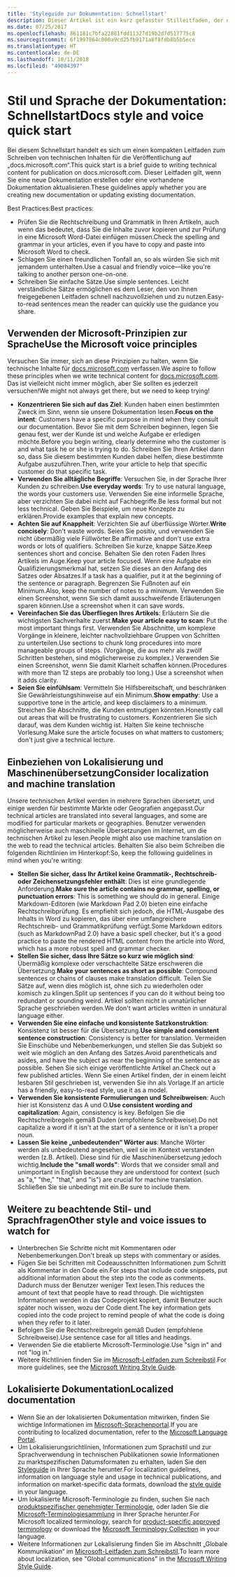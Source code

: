 ```yaml
---
title: 'Styleguide zur Dokumentation: Schnellstart'
description: Dieser Artikel ist ein kurz gefasster Stilleitfaden, der nur die wichtigsten Themen für den Einstieg in die Mitwirkung an docs.microsoft.com enthält.
ms.date: 07/25/2017
ms.openlocfilehash: 861181c7bfa22881fdd11327d19b2d7d517775c8
ms.sourcegitcommit: 6f1997864c000a9cd25fb9171a8f8fdb8b5b5ece
ms.translationtype: HT
ms.contentlocale: de-DE
ms.lasthandoff: 10/11/2018
ms.locfileid: "49084397"
---
```

# <a name="docs-style-and-voice-quick-start"></a><span data-ttu-id="08a79-103">Stil und Sprache der Dokumentation: Schnellstart</span><span class="sxs-lookup"><span data-stu-id="08a79-103">Docs style and voice quick start</span></span>

<span data-ttu-id="08a79-104">Bei diesem Schnellstart handelt es sich um einen kompakten Leitfaden zum Schreiben von technischen Inhalten für die Veröffentlichung auf „docs.microsoft.com“.</span><span class="sxs-lookup"><span data-stu-id="08a79-104">This quick start is a brief guide to writing technical content for publication on docs.microsoft.com.</span></span> <span data-ttu-id="08a79-105">Dieser Leitfaden gilt, wenn Sie eine neue Dokumentation erstellen oder eine vorhandene Dokumentation aktualisieren.</span><span class="sxs-lookup"><span data-stu-id="08a79-105">These guidelines apply whether you are creating new documentation or updating existing documentation.</span></span>

<span data-ttu-id="08a79-106">Best Practices:</span><span class="sxs-lookup"><span data-stu-id="08a79-106">Best practices:</span></span>

- <span data-ttu-id="08a79-107">Prüfen Sie die Rechtschreibung und Grammatik in Ihren Artikeln, auch wenn das bedeutet, dass Sie die Inhalte zuvor kopieren und zur Prüfung in eine Microsoft Word-Datei einfügen müssen.</span><span class="sxs-lookup"><span data-stu-id="08a79-107">Check the spelling and grammar in your articles, even if you have to copy and paste into Microsoft Word to check.</span></span>
- <span data-ttu-id="08a79-108">Schlagen Sie einen freundlichen Tonfall an, so als würden Sie sich mit jemandem unterhalten.</span><span class="sxs-lookup"><span data-stu-id="08a79-108">Use a casual and friendly voice—like you're talking to another person one-on-one.</span></span>
- <span data-ttu-id="08a79-109">Schreiben Sie einfache Sätze.</span><span class="sxs-lookup"><span data-stu-id="08a79-109">Use simple sentences.</span></span> <span data-ttu-id="08a79-110">Leicht verständliche Sätze ermöglichen es dem Leser, den von Ihnen freigegebenen Leitfaden schnell nachzuvollziehen und zu nutzen.</span><span class="sxs-lookup"><span data-stu-id="08a79-110">Easy-to-read sentences mean the reader can quickly use the guidance you share.</span></span>

## <a name="use-the-microsoft-voice-principles"></a><span data-ttu-id="08a79-111">Verwenden der Microsoft-Prinzipien zur Sprache</span><span class="sxs-lookup"><span data-stu-id="08a79-111">Use the Microsoft voice principles</span></span>

<span data-ttu-id="08a79-112">Versuchen Sie immer, sich an diese Prinzipien zu halten, wenn Sie technische Inhalte für [docs.microsoft.com](https://docs.microsoft.com) verfassen.</span><span class="sxs-lookup"><span data-stu-id="08a79-112">We aspire to follow these principles when we write technical content for [docs.microsoft.com](https://docs.microsoft.com).</span></span> <span data-ttu-id="08a79-113">Das ist vielleicht nicht immer möglich, aber Sie sollten es jederzeit versuchen!</span><span class="sxs-lookup"><span data-stu-id="08a79-113">We might not always get there, but we need to keep trying!</span></span>

- <span data-ttu-id="08a79-114">**Konzentrieren Sie sich auf das Ziel**: Kunden haben einen bestimmten Zweck im Sinn, wenn sie unsere Dokumentation lesen.</span><span class="sxs-lookup"><span data-stu-id="08a79-114">**Focus on the intent**: Customers have a specific purpose in mind when they consult our documentation.</span></span> <span data-ttu-id="08a79-115">Bevor Sie mit dem Schreiben beginnen, legen Sie genau fest, wer der Kunde ist und welche Aufgabe er erledigen möchte.</span><span class="sxs-lookup"><span data-stu-id="08a79-115">Before you begin writing, clearly determine who the customer is and what task he or she is trying to do.</span></span> <span data-ttu-id="08a79-116">Schreiben Sie Ihren Artikel dann so, dass Sie diesem bestimmten Kunden dabei helfen, diese bestimmte Aufgabe auszuführen.</span><span class="sxs-lookup"><span data-stu-id="08a79-116">Then, write your article to help that specific customer do that specific task.</span></span>
- <span data-ttu-id="08a79-117">**Verwenden Sie alltägliche Begriffe**: Versuchen Sie, in der Sprache Ihrer Kunden zu schreiben.</span><span class="sxs-lookup"><span data-stu-id="08a79-117">**Use everyday words**: Try to use natural language, the words your customers use.</span></span> <span data-ttu-id="08a79-118">Verwenden Sie eine informelle Sprache, aber verzichten Sie dabei nicht auf Fachbegriffe.</span><span class="sxs-lookup"><span data-stu-id="08a79-118">Be less formal but not less technical.</span></span> <span data-ttu-id="08a79-119">Geben Sie Beispiele, um neue Konzepte zu erklären.</span><span class="sxs-lookup"><span data-stu-id="08a79-119">Provide examples that explain new concepts.</span></span>
- <span data-ttu-id="08a79-120">**Achten Sie auf Knappheit**: Verzichten Sie auf überflüssige Wörter.</span><span class="sxs-lookup"><span data-stu-id="08a79-120">**Write concisely**: Don't waste words.</span></span> <span data-ttu-id="08a79-121">Seien Sie positiv, und verwenden Sie nicht übermäßig viele Füllwörter.</span><span class="sxs-lookup"><span data-stu-id="08a79-121">Be affirmative and don't use extra words or lots of qualifiers.</span></span> <span data-ttu-id="08a79-122">Schreiben Sie kurze, knappe Sätze.</span><span class="sxs-lookup"><span data-stu-id="08a79-122">Keep sentences short and concise.</span></span> <span data-ttu-id="08a79-123">Behalten Sie den roten Faden Ihres Artikels im Auge.</span><span class="sxs-lookup"><span data-stu-id="08a79-123">Keep your article focused.</span></span> <span data-ttu-id="08a79-124">Wenn eine Aufgabe ein Qualifizierungsmerkmal hat, setzen Sie dieses an den Anfang des Satzes oder Absatzes.</span><span class="sxs-lookup"><span data-stu-id="08a79-124">If a task has a qualifier, put it at the beginning of the sentence or paragraph.</span></span> <span data-ttu-id="08a79-125">Begrenzen Sie Fußnoten auf ein Minimum.</span><span class="sxs-lookup"><span data-stu-id="08a79-125">Also, keep the number of notes to a minimum.</span></span> <span data-ttu-id="08a79-126">Verwenden Sie einen Screenshot, wenn Sie sich damit ausschweifende Erläuterungen sparen können.</span><span class="sxs-lookup"><span data-stu-id="08a79-126">Use a screenshot when it can save words.</span></span>
- <span data-ttu-id="08a79-127">**Vereinfachen Sie das Überfliegen Ihres Artikels**: Erläutern Sie die wichtigsten Sachverhalte zuerst.</span><span class="sxs-lookup"><span data-stu-id="08a79-127">**Make your article easy to scan**: Put the most important things first.</span></span> <span data-ttu-id="08a79-128">Verwenden Sie Abschnitte, um komplexe Vorgänge in kleinere, leichter nachvollziehbare Gruppen von Schritten zu unterteilen.</span><span class="sxs-lookup"><span data-stu-id="08a79-128">Use sections to chunk long procedures into more manageable groups of steps.</span></span> <span data-ttu-id="08a79-129">(Vorgänge, die aus mehr als zwölf Schritten bestehen, sind möglicherweise zu komplex.) Verwenden Sie einen Screenshot, wenn Sie damit Klarheit schaffen können.</span><span class="sxs-lookup"><span data-stu-id="08a79-129">(Procedures with more than 12 steps are probably too long.) Use a screenshot when it adds clarity.</span></span>
- <span data-ttu-id="08a79-130">**Seien Sie einfühlsam**: Vermitteln Sie Hilfsbereitschaft, und beschränken Sie Gewährleistungshinweise auf ein Minimum.</span><span class="sxs-lookup"><span data-stu-id="08a79-130">**Show empathy**: Use a supportive tone in the article, and keep disclaimers to a minimum.</span></span> <span data-ttu-id="08a79-131">Streichen Sie Abschnitte, die Kunden entmutigen könnten.</span><span class="sxs-lookup"><span data-stu-id="08a79-131">Honestly call out areas that will be frustrating to customers.</span></span> <span data-ttu-id="08a79-132">Konzentrieren Sie sich darauf, was dem Kunden wichtig ist. Halten Sie keine technische Vorlesung.</span><span class="sxs-lookup"><span data-stu-id="08a79-132">Make sure the article focuses on what matters to customers; don't just give a technical lecture.</span></span>

## <a name="consider-localization-and-machine-translation"></a><span data-ttu-id="08a79-133">Einbeziehen von Lokalisierung und Maschinenübersetzung</span><span class="sxs-lookup"><span data-stu-id="08a79-133">Consider localization and machine translation</span></span>

<span data-ttu-id="08a79-134">Unsere technischen Artikel werden in mehrere Sprachen übersetzt, und einige werden für bestimmte Märkte oder Geografien angepasst.</span><span class="sxs-lookup"><span data-stu-id="08a79-134">Our technical articles are translated into several languages, and some are modified for particular markets or geographies.</span></span> <span data-ttu-id="08a79-135">Benutzer verwenden möglicherweise auch maschinelle Übersetzungen im Internet, um die technischen Artikel zu lesen.</span><span class="sxs-lookup"><span data-stu-id="08a79-135">People might also use machine translation on the web to read the technical articles.</span></span> <span data-ttu-id="08a79-136">Behalten Sie also beim Schreiben die folgenden Richtlinien im Hinterkopf:</span><span class="sxs-lookup"><span data-stu-id="08a79-136">So, keep the following guidelines in mind when you're writing:</span></span>

- <span data-ttu-id="08a79-137">**Stellen Sie sicher, dass Ihr Artikel keine Grammatik-, Rechtschreib- oder Zeichensetzungsfehler enthält**: Dies ist eine grundlegende Anforderung.</span><span class="sxs-lookup"><span data-stu-id="08a79-137">**Make sure the article contains no grammar, spelling, or punctuation errors**: This is something we should do in general.</span></span> <span data-ttu-id="08a79-138">Einige Markdown-Editoren (wie Markdown Pad 2.0) bieten eine einfache Rechtschreibprüfung. Es empfiehlt sich jedoch, die HTML-Ausgabe des Inhalts in Word zu kopieren, das über eine umfangreichere Rechtschreib- und Grammatikprüfung verfügt.</span><span class="sxs-lookup"><span data-stu-id="08a79-138">Some Markdown editors (such as MarkdownPad 2.0) have a basic spell checker, but it's a good practice to paste the rendered HTML content from the article into Word, which has a more robust spell and grammar checker.</span></span>
- <span data-ttu-id="08a79-139">**Stellen Sie sicher, dass Ihre Sätze so kurz wie möglich sind**: Übermäßig komplexe oder verschachtelte Sätze erschweren die Übersetzung.</span><span class="sxs-lookup"><span data-stu-id="08a79-139">**Make your sentences as short as possible**: Compound sentences or chains of clauses make translation difficult.</span></span> <span data-ttu-id="08a79-140">Teilen Sie Sätze auf, wenn dies möglich ist, ohne sich zu wiederholen oder komisch zu klingen.</span><span class="sxs-lookup"><span data-stu-id="08a79-140">Split up sentences if you can do it without being too redundant or sounding weird.</span></span> <span data-ttu-id="08a79-141">Artikel sollten nicht in unnatürlicher Sprache geschrieben werden.</span><span class="sxs-lookup"><span data-stu-id="08a79-141">We don't want articles written in unnatural language either.</span></span>
- <span data-ttu-id="08a79-142">**Verwenden Sie eine einfache und konsistente Satzkonstruktion**: Konsistenz ist besser für die Übersetzung.</span><span class="sxs-lookup"><span data-stu-id="08a79-142">**Use simple and consistent sentence construction**: Consistency is better for translation.</span></span> <span data-ttu-id="08a79-143">Vermeiden Sie Einschübe und Nebenbemerkungen, und stellen Sie das Subjekt so weit wie möglich an den Anfang des Satzes.</span><span class="sxs-lookup"><span data-stu-id="08a79-143">Avoid parentheticals and asides, and have the subject as near the beginning of the sentence as possible.</span></span> <span data-ttu-id="08a79-144">Sehen Sie sich einige veröffentlichte Artikel an.</span><span class="sxs-lookup"><span data-stu-id="08a79-144">Check out a few published articles.</span></span> <span data-ttu-id="08a79-145">Wenn Sie einen Artikel finden, der in einem leicht lesbaren Stil geschrieben ist, verwenden Sie ihn als Vorlage.</span><span class="sxs-lookup"><span data-stu-id="08a79-145">If an article has a friendly, easy-to-read style, use it as a model.</span></span>
- <span data-ttu-id="08a79-146">**Verwenden Sie konsistente Formulierungen und Schreibweisen**: Auch hier ist Konsistenz das A und O.</span><span class="sxs-lookup"><span data-stu-id="08a79-146">**Use consistent wording and capitalization**: Again, consistency is key.</span></span> <span data-ttu-id="08a79-147">Befolgen Sie die Rechtschreibregeln gemäß Duden (empfohlene Schreibweise).</span><span class="sxs-lookup"><span data-stu-id="08a79-147">Do not capitalize a word if it isn't at the start of a sentence or it isn't a proper noun.</span></span>
- <span data-ttu-id="08a79-148">**Lassen Sie keine „unbedeutenden“ Wörter aus**: Manche Wörter werden als unbedeutend angesehen, weil sie im Kontext verstanden werden (z.B. Artikel). Diese sind für die Maschinenübersetzung jedoch wichtig.</span><span class="sxs-lookup"><span data-stu-id="08a79-148">**Include the "small words"**: Words that we consider small and unimportant in English because they are understood for context (such as "a," "the," "that," and "is") are crucial for machine translation.</span></span> <span data-ttu-id="08a79-149">Schließen Sie sie unbedingt mit ein.</span><span class="sxs-lookup"><span data-stu-id="08a79-149">Be sure to include them.</span></span>

## <a name="other-style-and-voice-issues-to-watch-for"></a><span data-ttu-id="08a79-150">Weitere zu beachtende Stil- und Sprachfragen</span><span class="sxs-lookup"><span data-stu-id="08a79-150">Other style and voice issues to watch for</span></span>

- <span data-ttu-id="08a79-151">Unterbrechen Sie Schritte nicht mit Kommentaren oder Nebenbemerkungen.</span><span class="sxs-lookup"><span data-stu-id="08a79-151">Don't break up steps with commentary or asides.</span></span>
- <span data-ttu-id="08a79-152">Fügen Sie bei Schritten mit Codeausschnitten Informationen zum Schritt als Kommentar in den Code ein.</span><span class="sxs-lookup"><span data-stu-id="08a79-152">For steps that include code snippets, put additional information about the step into the code as comments.</span></span> <span data-ttu-id="08a79-153">Dadurch muss der Benutzer weniger Text lesen.</span><span class="sxs-lookup"><span data-stu-id="08a79-153">This reduces the amount of text that people have to read through.</span></span> <span data-ttu-id="08a79-154">Die wichtigsten Informationen werden in das Codeprojekt kopiert, damit Benutzer auch später noch wissen, wozu der Code dient.</span><span class="sxs-lookup"><span data-stu-id="08a79-154">The key information gets copied into the code project to remind people of what the code is doing when they refer to it later.</span></span>
- <span data-ttu-id="08a79-155">Befolgen Sie die Rechtschreibregeln gemäß Duden (empfohlene Schreibweise).</span><span class="sxs-lookup"><span data-stu-id="08a79-155">Use sentence case for all titles and headings.</span></span>
- <span data-ttu-id="08a79-156">Verwenden Sie die etablierte Microsoft-Terminologie.</span><span class="sxs-lookup"><span data-stu-id="08a79-156">Use "sign in" and not "log in."</span></span>
- <span data-ttu-id="08a79-157">Weitere Richtlinien finden Sie im [Microsoft-Leitfaden zum Schreibstil](https://docs.microsoft.com/style-guide/welcome).</span><span class="sxs-lookup"><span data-stu-id="08a79-157">For more guidelines, see the [Microsoft Writing Style Guide](https://docs.microsoft.com/style-guide/welcome).</span></span>

## <a name="localized-documentation"></a><span data-ttu-id="08a79-158">Lokalisierte Dokumentation</span><span class="sxs-lookup"><span data-stu-id="08a79-158">Localized documentation</span></span>

- <span data-ttu-id="08a79-159">Wenn Sie an der lokalisierten Dokumentation mitwirken, finden Sie wichtige Informationen im [Microsoft-Sprachenportal](https://www.microsoft.com/Language/Default.aspx).</span><span class="sxs-lookup"><span data-stu-id="08a79-159">If you are contributing to localized documentation, refer to the [Microsoft Language Portal](https://www.microsoft.com/Language/Default.aspx).</span></span>
- <span data-ttu-id="08a79-160">Um Lokalisierungsrichtlinien, Informationen zum Sprachstil und zur Sprachverwendung in technischen Publikationen sowie Informationen zu marktspezifischen Datumsformaten zu erhalten, laden Sie den [Styleguide](https://www.microsoft.com/Language/StyleGuides) in Ihrer Sprache herunter.</span><span class="sxs-lookup"><span data-stu-id="08a79-160">For localization guidelines, information on language style and usage in technical publications, and information on market-specific data formats, download the [style guide](https://www.microsoft.com/Language/StyleGuides) in your language.</span></span>
- <span data-ttu-id="08a79-161">Um lokalisierte Microsoft-Terminologie zu finden, suchen Sie nach [produktspezifischer genehmigter Terminologie](https://www.microsoft.com/Language/Default.aspx), oder laden Sie die [Microsoft-Terminologiesammlung](https://www.microsoft.com/Language/Terminology.aspx) in Ihrer Sprache herunter.</span><span class="sxs-lookup"><span data-stu-id="08a79-161">For Microsoft localized terminology, search for [product-specific approved terminology](https://www.microsoft.com/Language/Default.aspx) or download the [Microsoft Terminology Collection](https://www.microsoft.com/Language/Terminology.aspx) in your language.</span></span>
- <span data-ttu-id="08a79-162">Weitere Informationen zur Lokalisierung finden Sie im Abschnitt „Globale Kommunikation“ im [Microsoft-Leitfaden zum Schreibstil](https://docs.microsoft.com/style-guide/global-communications).</span><span class="sxs-lookup"><span data-stu-id="08a79-162">To learn more about localization, see "Global communications" in the [Microsoft Writing Style Guide](https://docs.microsoft.com/style-guide/global-communications).</span></span>
